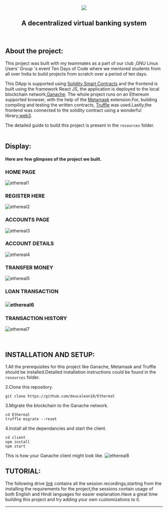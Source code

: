 <div align="center" >
 <img src="https://user-images.githubusercontent.com/77899467/140062320-479568db-5d6c-4d85-8180-07d8a4a0494e.png"/>
  </div>

<h2 align="center">A decentralized virtual banking system </h2>
<br/>
<h2>About the project:</h2>

This project was built with my teammates as a part of our club ,GNU Linux Users' Group 's event Ten Days of Code where we mentored students from all over India to build projects from scratch over a period of ten days.

This DApp is supported using [Solidity Smart Contracts](https://docs.soliditylang.org/en/v0.8.9/) and the frontend is built using the framework React JS, the application is deployed to the local blockchain network,[Ganache](https://www.trufflesuite.com/ganache). The whole project runs on an Ethereum supported browser, with the help of the [Metamask](https://metamask.io/download.html) extension.For, building compiling and testing the written contracts, [Truffle](https://www.trufflesuite.com/docs/truffle/getting-started/interacting-with-your-contracts) was used.Lastly,the frontend was connected to the solidity contract using a wonderful library,[web3](https://web3js.readthedocs.io/en/v1.5.2/web3-eth-contract.html).

The detailed guide to build this project is present in the `resources` folder.
<br/>
<br/>
<h2>Display:</h2>

<h4>Here are few glimpses of the project we built.</h4>

<h3>HOME PAGE</h3>

![ethereal1](https://user-images.githubusercontent.com/77899467/140062511-e117c1f9-6c68-42ab-b023-efff08ddc074.png)

<h3>REGISTER HERE</h3>

![ethereal2](https://user-images.githubusercontent.com/77899467/140062517-dd2491e3-20c3-47b0-88f2-f6fef5cd46f2.png)

<h3>ACCOUNTS PAGE</h3>

![ethereal3](https://user-images.githubusercontent.com/77899467/140062520-70842549-e1d1-40dc-8c8f-2519a1cc982b.png)

<h3>ACCOUNT DETAILS</h3>

![ethereal4](https://user-images.githubusercontent.com/77899467/140062522-f777c71d-da22-4bdd-9808-8a25f2447afe.png)

<h3>TRANSFER MONEY</h3>

![ethereal5](https://user-images.githubusercontent.com/77899467/140062523-b1ac2ba2-b830-4458-ab49-2166503e9dff.png)

<h3>LOAN TRANSACTION<h3>
  
![ethereal6](https://user-images.githubusercontent.com/77899467/140062526-da9b443e-31fd-4a4e-bb3b-db324ad67061.png)
  
<h3>TRANSACTION HISTORY</h3>
  
![ethereal7](https://user-images.githubusercontent.com/77899467/140062528-8831a7bd-cad9-46f8-8148-448a87f61095.png)

<br/>
<h2>INSTALLATION AND SETUP:</h2>

1.All the prerequisites for this project like Ganache, Metamask and Truffle should be installed.Detailed installation instructions could be found in the `resources` folder.
  
2.Clone this repository.
  ```
  git clone https://github.com/deucaleon18/Ethereal
  ```
3.Migrate the blockchain to the Ganache network.
  ```
  cd Ethereal
  truffle migrate --reset
  ```
4.Install all the dependancies and start the client.
  ```
  cd client 
  npm install 
  npm start
  ```
This is how your Ganache client might look like.
![ethereal8](https://user-images.githubusercontent.com/77899467/140062530-7f9f9540-98cd-4d6c-a868-569962a23960.png)

<h2>TUTORIAL:</h2>
  
The following drive [link](https://drive.google.com/drive/folders/1eSGX80hIfV8aGw9sl_rg_Rhb6X-cZ_hM?usp=sharing) contains all the session recordings,starting from the installing the requirements for the project,the sessions contain usage of both English and Hindi languages for easier explanation.Have a great time building this project and try adding your own customizations to it.
  
___